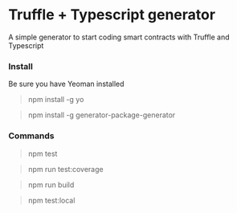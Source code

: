 # Truffle + Typescript generator

A simple generator to start coding smart contracts with Truffle and Typescript

### Install

Be sure you have Yeoman installed

> npm install -g yo

> npm install -g generator-package-generator

### Commands

> npm test

> npm run test:coverage

> npm run build

> npm test:local